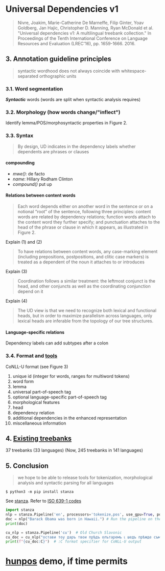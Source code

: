 # Universal Dependencies v1

> Nivre, Joakim, Marie-Catherine De Marneffe, Filip Ginter, Yoav Goldberg, Jan
> Hajic, Christopher D. Manning, Ryan McDonald et al. "Universal dependencies
> v1: A multilingual treebank collection." In Proceedings of the Tenth
> International Conference on Language Resources and Evaluation (LREC'16), pp.
> 1659-1666. 2016.

## 3. Annotation guideline principles

> syntactic wordhood does not always coincide with whitespace-separated
> orthographic units

### 3.1. Word segmentation

***Syntactic*** words (words are split when syntactic analysis requires)

### 3.2. Morphology (how words change/"inflect")

Identify lemma/POS/morphosyntactic properties in Figure 2.

### 3.3. Syntax

> By design, UD indicates in the dependency labels whether dependents are
> phrases or clauses

#### compounding

* *mwe()*: de facto
* *name*: Hillary Rodham Clinton
* *compound()* put up

#### Relations between content words

> Each word depends either on another word in the sentence or on a notional
> “root” of the sentence, following three principles: content words are related
> by dependency relations; function words attach to the content word they
> further specify; and punctuation attaches to the head of the phrase or clause
> in which it appears, as illustrated in Figure 2.

Explain (1) and (2)

> To have relations between content words, any case-marking element (including
> prepositions, postpositions, and clitic case markers) is treated as a
> dependent of the noun it attaches to or introduces

Explain (3)

>  Coordination follows a similar treatment: the leftmost conjunct is the head,
>  and other conjuncts as well as the coordinating conjunction depend on it

Explain (4)

>  The UD view is that we need to recognize both lexical and functional heads,
>  but in order to maximize parallelism across languages, only lexical heads
>  are inferable from the topology of our tree structures.

#### Language-specific relations

Dependency labels can add subtypes after a colon

### 3.4. Format and [tools](https://universaldependencies.org/tools.html)

CoNLL-U format (see Figure 3)

1. unique id (integer for words, ranges for multiword tokens)
1. word form
1. lemma
1. universal part-of-speech tag
1. optional language-specific part-of-speech tag
1. morphological features
1. head
1. dependency relation
1. additional dependencies in the enhanced representation
1. miscellaneous information



## 4. [Existing treebanks](https://universaldependencies.org/)

37 treebanks (33 languages) (Now, 245 treebanks in 141 languages)

## 5. Conclusion

> we hope to be able to release tools for tokenization, morphological analysis
> and syntactic parsing for all languages

```console
$ python3 -m pip install stanza
```

See [stanza](https://stanfordnlp.github.io/stanza/).
Refer to [ISO 639-1 codes](https://en.wikipedia.org/wiki/List_of_ISO_639-1_codes)

```python
import stanza
nlp = stanza.Pipeline('en', processors='tokenize,pos', use_gpu=True, pos_batch_size=3000) # Build the pipeline, specify part-of-speech processor's batch size
doc = nlp("Barack Obama was born in Hawaii.") # Run the pipeline on the input text
print(doc)

cu_nlp = stanza.Pipeline('cu')  # Old Church Slavonic
cu_doc = cu_nlp("остави тоу даръ твои прѣдъ олътаремъ ꙇ шедъ прѣжде съмири сѧ съ братромъ своимъ и тогда пришедъ принеси даръ твои")
print(f"{cu_doc:C}")  # :C format specifier for CoNLL-U output
```

# [hunpos](https://github.com/mivoq/hunpos) demo, if time permits
